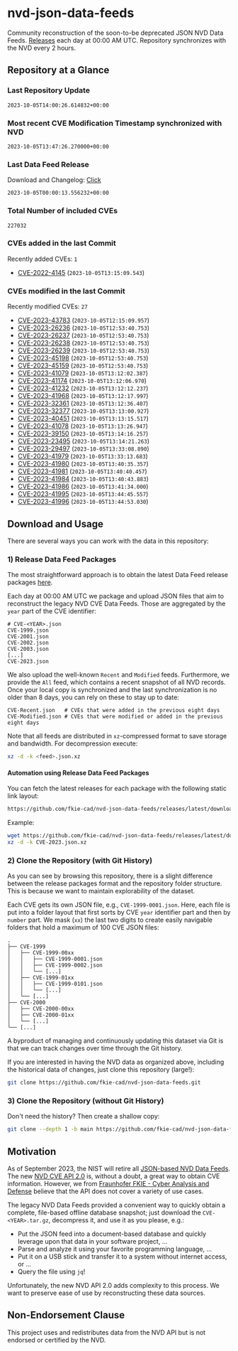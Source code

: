 # nvd-json-data-feeds

Community reconstruction of the soon-to-be deprecated JSON NVD Data Feeds. 
[Releases](https://github.com/fkie-cad/nvd-json-data-feeds/releases/latest) each day at 00:00 AM UTC.
Repository synchronizes with the NVD every 2 hours.

## Repository at a Glance

### Last Repository Update

```plain
2023-10-05T14:00:26.614832+00:00
```

### Most recent CVE Modification Timestamp synchronized with NVD

```plain
2023-10-05T13:47:26.270000+00:00
```

### Last Data Feed Release

Download and Changelog: [Click](https://github.com/fkie-cad/nvd-json-data-feeds/releases/latest)

```plain
2023-10-05T00:00:13.556232+00:00
```

### Total Number of included CVEs

```plain
227032
```

### CVEs added in the last Commit

Recently added CVEs: `1`

* [CVE-2022-4145](CVE-2022/CVE-2022-41xx/CVE-2022-4145.json) (`2023-10-05T13:15:09.543`)


### CVEs modified in the last Commit

Recently modified CVEs: `27`

* [CVE-2023-43783](CVE-2023/CVE-2023-437xx/CVE-2023-43783.json) (`2023-10-05T12:15:09.957`)
* [CVE-2023-26236](CVE-2023/CVE-2023-262xx/CVE-2023-26236.json) (`2023-10-05T12:53:40.753`)
* [CVE-2023-26237](CVE-2023/CVE-2023-262xx/CVE-2023-26237.json) (`2023-10-05T12:53:40.753`)
* [CVE-2023-26238](CVE-2023/CVE-2023-262xx/CVE-2023-26238.json) (`2023-10-05T12:53:40.753`)
* [CVE-2023-26239](CVE-2023/CVE-2023-262xx/CVE-2023-26239.json) (`2023-10-05T12:53:40.753`)
* [CVE-2023-45198](CVE-2023/CVE-2023-451xx/CVE-2023-45198.json) (`2023-10-05T12:53:40.753`)
* [CVE-2023-45159](CVE-2023/CVE-2023-451xx/CVE-2023-45159.json) (`2023-10-05T12:53:40.753`)
* [CVE-2023-41079](CVE-2023/CVE-2023-410xx/CVE-2023-41079.json) (`2023-10-05T13:12:02.387`)
* [CVE-2023-41174](CVE-2023/CVE-2023-411xx/CVE-2023-41174.json) (`2023-10-05T13:12:06.970`)
* [CVE-2023-41232](CVE-2023/CVE-2023-412xx/CVE-2023-41232.json) (`2023-10-05T13:12:12.237`)
* [CVE-2023-41968](CVE-2023/CVE-2023-419xx/CVE-2023-41968.json) (`2023-10-05T13:12:17.997`)
* [CVE-2023-32361](CVE-2023/CVE-2023-323xx/CVE-2023-32361.json) (`2023-10-05T13:12:36.407`)
* [CVE-2023-32377](CVE-2023/CVE-2023-323xx/CVE-2023-32377.json) (`2023-10-05T13:13:00.927`)
* [CVE-2023-40451](CVE-2023/CVE-2023-404xx/CVE-2023-40451.json) (`2023-10-05T13:13:15.517`)
* [CVE-2023-41078](CVE-2023/CVE-2023-410xx/CVE-2023-41078.json) (`2023-10-05T13:13:26.947`)
* [CVE-2023-39150](CVE-2023/CVE-2023-391xx/CVE-2023-39150.json) (`2023-10-05T13:14:16.257`)
* [CVE-2023-23495](CVE-2023/CVE-2023-234xx/CVE-2023-23495.json) (`2023-10-05T13:14:21.263`)
* [CVE-2023-29497](CVE-2023/CVE-2023-294xx/CVE-2023-29497.json) (`2023-10-05T13:33:08.890`)
* [CVE-2023-41979](CVE-2023/CVE-2023-419xx/CVE-2023-41979.json) (`2023-10-05T13:33:13.683`)
* [CVE-2023-41980](CVE-2023/CVE-2023-419xx/CVE-2023-41980.json) (`2023-10-05T13:40:35.357`)
* [CVE-2023-41981](CVE-2023/CVE-2023-419xx/CVE-2023-41981.json) (`2023-10-05T13:40:40.457`)
* [CVE-2023-41984](CVE-2023/CVE-2023-419xx/CVE-2023-41984.json) (`2023-10-05T13:40:43.883`)
* [CVE-2023-41986](CVE-2023/CVE-2023-419xx/CVE-2023-41986.json) (`2023-10-05T13:41:34.000`)
* [CVE-2023-41995](CVE-2023/CVE-2023-419xx/CVE-2023-41995.json) (`2023-10-05T13:44:45.557`)
* [CVE-2023-41996](CVE-2023/CVE-2023-419xx/CVE-2023-41996.json) (`2023-10-05T13:44:53.030`)


## Download and Usage

There are several ways you can work with the data in this repository:

### 1) Release Data Feed Packages

The most straightforward approach is to obtain the latest Data Feed release packages [here](https://github.com/fkie-cad/nvd-json-data-feeds/releases/latest).

Each day at 00:00 AM UTC we package and upload JSON files that aim to reconstruct the legacy NVD CVE Data Feeds.
Those are aggregated by the `year` part of the CVE identifier:

```
# CVE-<YEAR>.json
CVE-1999.json
CVE-2001.json
CVE-2002.json
CVE-2003.json
[...]
CVE-2023.json
```

We also upload the well-known `Recent` and `Modified` feeds.
Furthermore, we provide the `All` feed, which contains a recent snapshot of all NVD records.
Once your local copy is synchronized and the last synchronization is no older than 8 days, you can rely on these to stay up to date:

```plain
CVE-Recent.json   # CVEs that were added in the previous eight days
CVE-Modified.json # CVEs that were modified or added in the previous eight days
```

Note that all feeds are distributed in `xz`-compressed format to save storage and bandwidth.
For decompression execute:

```sh
xz -d -k <feed>.json.xz
```


#### Automation using Release Data Feed Packages

You can fetch the latest releases for each package with the following static link layout:

```sh
https://github.com/fkie-cad/nvd-json-data-feeds/releases/latest/download/CVE-<YEAR>.json.xz
```

Example:

```sh
wget https://github.com/fkie-cad/nvd-json-data-feeds/releases/latest/download/CVE-2023.json.xz
xz -d -k CVE-2023.json.xz
```

### 2) Clone the Repository (with Git History)

As you can see by browsing this repository, there is a slight difference between the release packages format and the repository folder structure.
This is because we want to maintain explorability of the dataset.

Each CVE gets its own JSON file, e.g., `CVE-1999-0001.json`.
Here, each file is put into a folder layout that first sorts by CVE `year` identifier part and then by `number` part.
We mask (`xx`) the last two digits to create easily navigable folders that hold a maximum of 100 CVE JSON files:

```plain
.
├── CVE-1999
│   ├── CVE-1999-00xx
│   │   ├── CVE-1999-0001.json
│   │   ├── CVE-1999-0002.json
│   │   └── [...]
│   ├── CVE-1999-01xx
│   │   ├── CVE-1999-0101.json
│   │   └── [...]
│   └── [...]
├── CVE-2000
│   ├── CVE-2000-00xx
│   ├── CVE-2000-01xx
│   └── [...]
└── [...]
```

A byproduct of managing and continuously updating this dataset via Git is that we can track changes over time through the Git history.

If you are interested in having the NVD data as organized above, including the historical data of changes, just clone this repository (large!):

```sh
git clone https://github.com/fkie-cad/nvd-json-data-feeds.git
```

### 3) Clone the Repository (without Git History)

Don't need the history? Then create a shallow copy:

```sh
git clone --depth 1 -b main https://github.com/fkie-cad/nvd-json-data-feeds.git
```

## Motivation

As of September 2023, the NIST will retire all [JSON-based NVD Data Feeds](https://nvd.nist.gov/vuln/data-feeds#divRetirementBanner-1).
The new [NVD CVE API 2.0](https://nvd.nist.gov/developers/vulnerabilities) is, without a doubt, a great way to obtain CVE information.
However, we from [Fraunhofer FKIE - Cyber Analysis and Defense](https://www.fkie.fraunhofer.de/en/departments/cad.html) believe that the API does not cover a variety of use cases.

The legacy NVD Data Feeds provided a convenient way to quickly obtain a complete, file-based offline database snapshot; just download the `CVE-<YEAR>.tar.gz`, decompress it, and use it as you please, e.g.:

* Put the JSON feed into a document-based database and quickly leverage upon that data in your software project, ...
* Parse and analyze it using your favorite programming language, ...
* Put it on a USB stick and transfer it to a system without internet access, or ...
* Query the file using `jq`!

Unfortunately, the new NVD API 2.0 adds complexity to this process.
We want to preserve ease of use by reconstructing these data sources.

## Non-Endorsement Clause

This project uses and redistributes data from the NVD API but is not endorsed or certified by the NVD.